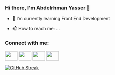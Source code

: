 ### Hi there, I'm Abdelrhman Yasser 👋

- 🌱 I’m currently learning Front End Development

- 📫 How to reach me: ...

<h3 align="left">Connect with me:</h3>
<p align="left" color="#fff">  
  <a href="your link" target="blank"><img align="center" src="https://cdn.jsdelivr.net/npm/simple-icons@3.0.1/icons/facebook.svg" alt="" height="30" width="40" /></a>
  <a href="your link" target="blank"><img align="center" src="https://cdn.jsdelivr.net/npm/simple-icons@3.0.1/icons/whatsapp.svg" alt="" height="30" width="40" /></a>
  <a href="your link" target="blank"><img align="center" src="https://cdn.jsdelivr.net/npm/simple-icons@3.0.1/icons/linkedin.svg" alt="" height="30" width="40" /></a>
  <a href="your link" target="blank"><img align="center" src="https://cdn.jsdelivr.net/npm/simple-icons@3.0.1/icons/behance.svg" alt="" height="30" width="40" /></a>
</p>


[![GitHub Streak](https://github-readme-streak-stats.herokuapp.com/?user=DenverCoder1)](https://git.io/streak-stats)




